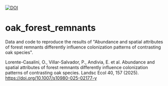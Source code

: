 [![DOI](https://zenodo.org/badge/1020965905.svg)](https://doi.org/10.5281/zenodo.15986931)

# oak_forest_remnants

Data and code to reproduce the results of "Abundance and spatial attributes of forest remnants differently influence colonization patterns of contrasting oak species".

Lorente-Casalini, O., Villar-Salvador, P., Andivia, E. et al. Abundance and spatial attributes of forest remnants differently influence colonization patterns of contrasting oak species. Landsc Ecol 40, 157 (2025). https://doi.org/10.1007/s10980-025-02177-y
